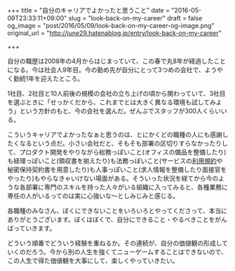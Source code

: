 +++
title = "自分のキャリアでよかったと思うこと"
date = "2016-05-09T23:33:11+09:00"
slug = "look-back-on-my-career"
draft = false
og_image = "post/2016/05/09/look-back-on-my-career-og-image.png"
original_url = "http://june29.hatenablog.jp/entry/look-back-on-my-career"

+++

<p>自分の職歴は2008年の4月からはじまっていて、この春で丸8年が経過したことになる。今は社会人9年目。今の勤め先が自分にとって3つめの会社で、ようやく勤続1年を迎えたところ。</p>

<p>1社目、2社目と10人前後の規模の会社の立ち上げの頃から関わっていて、3社目を選ぶときに「せっかくだから、これまでとは大きく異なる環境も試してみよう」という方針のもと、今の会社を選んだ。ぜんぶでスタッフが300人くらいいる。</p>

<p>こういうキャリアでよかったなぁと思うのは、とにかくどの職種の人にも感謝したくなるという点だ。小さい会社だと、そもそも部署の区切りすらなかったりして、プロダクト開発をやりながら総務っぽいこと(オフィスの備品を整備したり)も経理っぽいこと(領収書を揃えたり)も法務っぽいこと(サービスの<a class="keyword" href="http://d.hatena.ne.jp/keyword/%CD%F8%CD%D1%B5%AC%CC%F3">利用規約</a>や秘密保持契約書を用意したり)も人事っぽいこと(求人情報を整備したり面接官をやったり)もやらなきゃいけない場面がある。そういった状況を経てから今のような各部署に専門のスキルを持った人々がいる組織に入ってみると、各種業務に専任の人がいるってのは実に心強いな〜としみじみと感じる。</p>

<p>各職種のみなさん、ぼくにできないことをいろいろとやってくださって、本当にありがとうございます。ぼくはぼくで、自分にできること・やるべきことをがんばっていきます。</p>

<p>どういう順番でどういう経験を重ねるか。その連続が、自分の価値観の形成していくのだろう。今から別の人生を強くてニューゲームすることはできないので、この人生で得た価値観を大事にして、楽しくやっていきたい。</p>
